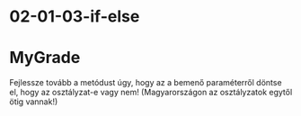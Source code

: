 #  02-01-03-if-else
# MyGrade
Fejlessze tovább a metódust úgy, hogy az a bemenő paraméterről döntse el, hogy az osztályzat-e vagy nem! (Magyarországon az osztályzatok egytől ötig vannak!)
